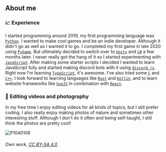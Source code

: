 ## About me

### 📈 Experience

I started programming around 2019, my first programming language was [`Python`](https://www.python.org/). I wanted to make cool games and be an indie developer. Although it didn't go as well as I wanted it to go. I completed my first game in late 2020 using [`PyGame`](https://www.pygame.org/). But ultimately decided to switch over to [`Unity`](https://unity.com/) and [`C#`](https://learn.microsoft.com/en-us/dotnet/csharp/) a few months later. I never really got the hang of it so I started experimenting with [`JavaScript`](https://developer.mozilla.org/en-US/docs/Web/JavaScript). After making some starter scripts I decided I wanted to learn JavaScript fully and started making discord bots with it using [`discord.js`](https://github.com/discordjs/discord.js). Right now I'm learning [`TypeScript`](https://www.typescriptlang.org/), it's awesome. I've also tried some [`C`](https://www.cprogramming.com/) and [`C++`](https://cplusplus.com/). I look forward to learning languages like [`Rust`](https://www.rust-lang.org/) and [`Kotlin`](https://kotlinlang.org/), and to learn website frameworks like [`VueJS`](https://vuejs.org/) in combination with [`React`](https://react.dev/).

### 💾 Editing videos and photography

In my free time I enjoy editing videos for all kinds of topics, but I still prefer coding. I also really enjoy making photos of nature and sometimes other interesting stuff. Although I don't do it often and being self-taught, I still think the photos are pretty cool!

![P1040108](https://user-images.githubusercontent.com/74485845/226863216-d415be66-e26b-4133-9fa7-84221efedcc7.jpeg)
###### Own work, [CC BY-SA 4.0](https://creativecommons.org/licenses/by-sa/4.0/)

<!-- End of about me-->
